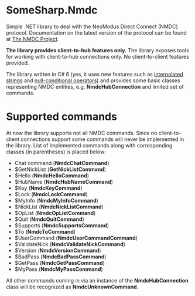 # SomeSharp.Nmdc

Simple .NET library to deal with the NeoModus Direct Connect (NMDC) protocol. Documentation on the latest version of the protocol can be found at [The NMDC Project](http://nmdc.sourceforge.net/Versions/NMDC-1.3.html).

**The library provides client-to-hub features only.**
The library exposes tools for working with client-to-hub connections only. No client-to-client features provided.

The library written in C# 6 (yes, it uses new features such as [interpolated strings](https://msdn.microsoft.com/en-us/library/dn961160.aspx) and [null-conditional operators](https://msdn.microsoft.com/en-us/library/dn986595.aspx)) and provides some basic classes representing NMDC entities, e.g. **NmdcHubConnection** and limited set of commands.

# Supported commands

At now the library supports not all NMDC commands. Since no client-to-client connections support some commands will never be implemented in the library. List of implemented commands along with corresponding classes (in parentheses) is placed below:

* Chat command (**NmdcChatCommand**)
* $GetNickList (**GetNickListCommand**)
* $Hello (**NmdcHelloCommand**)
* $HubName (**NmdcHubNameCommand**)
* $Key (**NmdcKeyCommand**)
* $Lock (**NmdcLockCommand**)
* $MyInfo (**NmdcMyInfoCommand**)
* $NickList (**NmdcNickListCommand**)
* $OpList (**NmdcOpListCommand**)
* $Quit (**NmdcQuitCommand**)
* $Supports (**NmdcSupportsCommand**)
* $To (**NmdcToCommand**)
* $UserCommand (**NmdcUserCommandCommand**)
* $ValidateNick (**NmdcValidateNickCommand**)
* $Version (**NmdcVersionCommand**)
* $BadPass (**NmdcBadPassCommand**)
* $GetPass (**NmdcGetPassCommand**)
* $MyPass (**NmdcMyPassCommand**)

All other commands coming in via an instance of the **NmdcHubConnection** class will be recognized as **NmdcUnknownCommand**.
